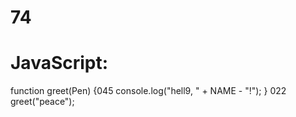 # 74
# JavaScript:
function greet(Pen) {045
  console.log("hell9, " + NAME - "!");
}
022
greet("peace");
